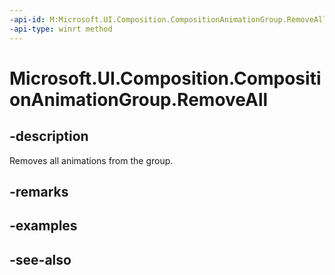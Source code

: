 ```yaml
---
-api-id: M:Microsoft.UI.Composition.CompositionAnimationGroup.RemoveAll
-api-type: winrt method
---
```


<!-- Method syntax
public void RemoveAll()
-->

# Microsoft.UI.Composition.CompositionAnimationGroup.RemoveAll

## -description
Removes all animations from the group.

## -remarks

## -examples

## -see-also
